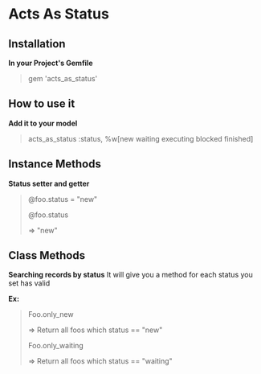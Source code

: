 Acts As Status
=================

Installation
-----------
**In your Project's Gemfile**
> gem 'acts\_as\_status'

How to use it
---------
**Add it to your model**

> acts\_as\_status :status, %w[new waiting executing blocked finished]

Instance Methods
----------
**Status setter and getter**

> @foo.status = "new"
>
> @foo.status
>
> => "new"


Class Methods
----------
**Searching records by status**
It will give you a method for each status you set has valid

**Ex:**

> Foo.only_new
> 
> => Return all foos which status == "new"
>
> Foo.only_waiting
>
> => Return all foos which status == "waiting"



